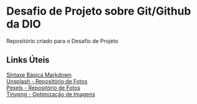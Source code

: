# Desafio de Projeto sobre Git/Github da DIO
Repositório criado para o Desafio de Projeto

## Links Úteis
[Síntaxe Básica Markdown](https://www.markdownguide.org/basic-syntax)<br>
[Unsplash - Repositório de Fotos](https://unsplash.com/)<br>
[Pexels - Repositório de Fotos](https://www.pexels.com/search/free/)<br>
[Tinypng - Optimização de Imagens](https://tinypng.com/)

